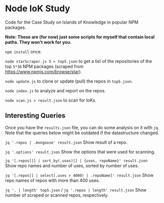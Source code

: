 # Node IoK Study

Code for the Case Study on Islands of Knowledge in popular NPM packages.

**Note: These are (for now) just some scripts for myself that contain local paths. They won't work for you.**

`npm install` once.

`node starScraper.js 5 > top5.json` to get a list of the repositories of the top `5*36` NPM packages (scraped from <https://www.npmjs.com/browse/star>).

`node update.js` to clone or update (pull) the repos in `top5.json`.

`node index.js` to analyze and report on the repos.

`node scan.js > result.json` to scan for IoKs.

## Interesting Queries

Once you have the `results.json` file, you can do some analysis on it with `jq`. Note that the queries below might be outdated if the datastructure changed.

`jq '.repos | .mongoose' result.json` Show result of a repo.

`jq '.options' result.json` Show the options that were used for scanning.

`jq '[.repos[]] | sort_by(.uses)[] | {uses, repoName}' result.json` Show repo names and number of uses, sorted by number of uses.

`jq '[.repos[] | select(.uses > 4000) | .repoName]' result.json` Show repo names of repos with more than 400 uses.

`jq '. | length' top5.json` / `jq '.repos | length' result.json` Show number of scraped or scanned repos, respectively.
